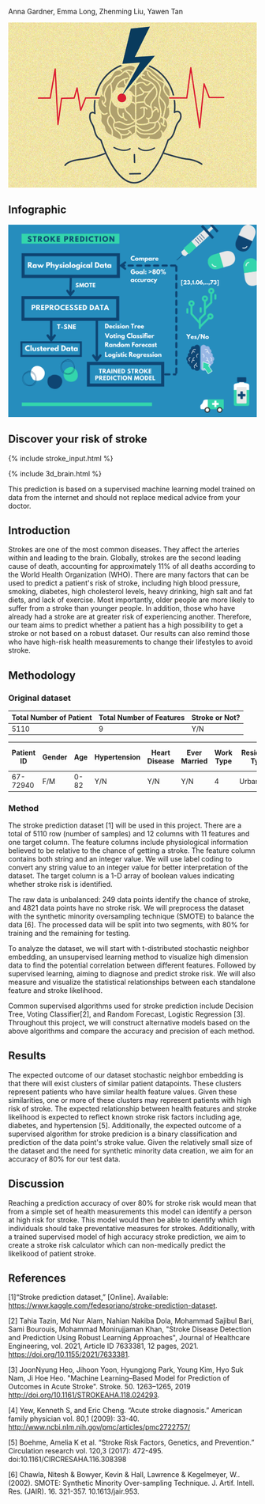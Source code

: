 Anna Gardner, Emma Long, Zhenming Liu, Yawen Tan

![stroke pic](Stroke_Web.png)

## Infographic
![Infographic](Infographic.png)

## Discover your risk of stroke
{% include stroke_input.html %}

{% include 3d_brain.html %}

This prediction is based on a supervised machine learning model trained on data from the internet and should not replace medical advice from your doctor. 

## Introduction 
Strokes are one of the most common diseases. They affect the arteries within and leading to the brain. Globally, strokes are the second leading cause of death, accounting for approximately 11% of all deaths according to the World Health Organization (WHO). There are many factors that can be used to predict a patient's risk of stroke, including high blood pressure, smoking, diabetes, high cholesterol levels, heavy drinking, high salt and fat diets, and lack of exercise. Most importantly, older people are more likely to suffer from a stroke than younger people. In addition, those who have already had a stroke are at greater risk of experiencing another. Therefore, our team aims to predict whether a patient has a high possibility to get a stroke or not based on a robust dataset. Our results can also remind those who have high-risk health measurements to change their lifestyles to avoid stroke.

## Methodology 

### Original dataset

| Total Number of Patient | Total Number of Features  | Stroke or Not? |
| ----------------------- | ------------------------- | -------------- |
|           5110          |              9            |       Y/N      |

| Patient ID | Gender | Age | Hypertension | Heart Disease | Ever Married | Work Type | Residence Type | Average Glucose Level | BMI | Smoking Status |
| ---------- | ------ | --- | ------------ | ------------- | ------------ | --------- | -------------- | --------------------- | --- | -------------- |
|  67-72940  |   F/M  | 0-82|      Y/N     |      Y/N      |     Y/N      |     4     |  Urban/Rural   |         55-271        |10-97|        4       |

### Method
The stroke prediction dataset [1] will be used in this project. There are a total of 5110 row (number of samples) and 12 columns with 11 features and one target column. The feature columns include physiological information believed to be relative to the chance of getting a stroke. The feature column contains both string and an integer value. We will use label coding to convert any string value to an integer value for better interpretation of the dataset. The target column is a 1-D array of boolean values indicating whether stroke risk is identified.  

The raw data is unbalanced: 249 data points identify the chance of stroke, and 4821 data points have no stroke risk. We will preprocess the dataset with the synthetic minority oversampling technique (SMOTE) to balance the data [6]. The processed data will be split into two segments, with 80%  for training and the remaining for testing.

To analyze the dataset, we will start with t-distributed stochastic neighbor embedding, an unsupervised learning method to visualize high dimension data to find the potential correlation between different features. Followed by supervised learning, aiming to diagnose and predict stroke risk. We will also measure and visualize the statistical relationships between each standalone feature and stroke likelihood.

Common supervised algorithms used for stroke prediction include Decision Tree, Voting Classifier[2], and Random Forecast, Logistic Regression [3]. Throughout this project, we will construct alternative models based on the above algorithms and compare the accuracy and precision of each method. 

## Results
The expected outcome of our dataset stochastic neighbor embedding is that there will exist clusters of similar patient datapoints. These clusters represent patients who have similar health feature values. Given these similarities, one or more of these clusters may represent patients with high risk of stroke. The expected relationship between health features and stroke likelihood is expected to reflect known stroke risk factors including age, diabetes, and hypertension [5].
Additionally, the expected outcome of a supervised algorithm for stroke predicion is a binary classification and prediction of the data point's stroke value. Given the relatively small size of the dataset and the need for synthetic minority data creation, we aim for an accuracy of 80% for our test data. 

## Discussion
Reaching a prediction accuracy of over 80% for stroke risk would mean that from a simple set of health measurements this model can identify a person at high risk for stroke. This model would then be able to identify which individuals should take preventative measures for strokes. 
Additionally, with a trained supervised model of high accuracy stroke prediction, we aim to create a stroke risk calculator which can non-medically predict the likelikood of patient stroke. 

## References
[1]“Stroke prediction dataset,” [Online]. Available: https://www.kaggle.com/fedesoriano/stroke-prediction-dataset.  

[2] Tahia Tazin, Md Nur Alam, Nahian Nakiba Dola, Mohammad Sajibul Bari, Sami Bourouis, Mohammad Monirujjaman Khan, "Stroke Disease Detection and Prediction Using Robust Learning Approaches", Journal of Healthcare Engineering, vol. 2021, Article ID 7633381, 12 pages, 2021. https://doi.org/10.1155/2021/7633381.  

[3] JoonNyung Heo, Jihoon Yoon, Hyungjong Park, Young Kim, Hyo Suk Nam, Ji Hoe Heo. "Machine Learning–Based Model for Prediction of Outcomes in Acute Stroke". Stroke. 50. 1263–1265, 2019 http://doi.org/10.1161/STROKEAHA.118.024293.  

[4] Yew, Kenneth S, and Eric Cheng. “Acute stroke diagnosis.” American family physician vol. 80,1 (2009): 33-40. http://www.ncbi.nlm.nih.gov/pmc/articles/pmc2722757/  

[5] Boehme, Amelia K et al. “Stroke Risk Factors, Genetics, and Prevention.” Circulation research vol. 120,3 (2017): 472-495. doi:10.1161/CIRCRESAHA.116.308398

[6] Chawla, Nitesh & Bowyer, Kevin & Hall, Lawrence & Kegelmeyer, W.. (2002). SMOTE: Synthetic Minority Over-sampling Technique. J. Artif. Intell. Res. (JAIR). 16. 321-357. 10.1613/jair.953. 
